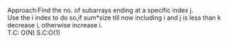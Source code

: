 Approach:Find the no. of subarrays ending at a specific index j.
<br>
Use the i index to do so,if sum*size till now including i and j is less than k decrease i, otherwise increase i.
<br>
T.C: O(N)
S.C:O(1)